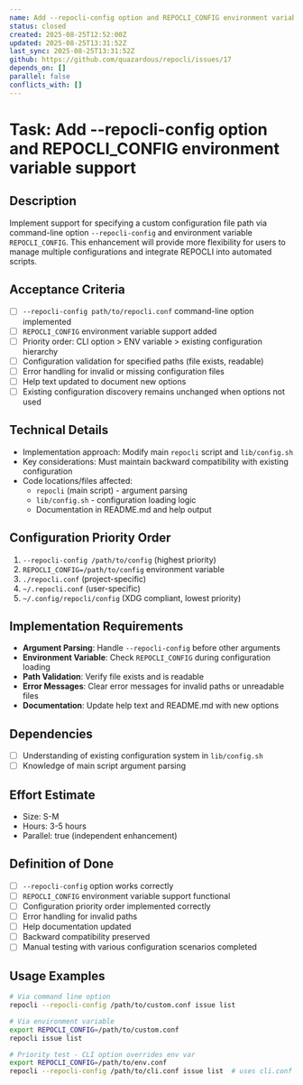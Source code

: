 ```yaml
---
name: Add --repocli-config option and REPOCLI_CONFIG environment variable support
status: closed
created: 2025-08-25T12:52:00Z
updated: 2025-08-25T13:31:52Z
last_sync: 2025-08-25T13:31:52Z 
github: https://github.com/quazardous/repocli/issues/17 
depends_on: []
parallel: false
conflicts_with: []
---
```


# Task: Add --repocli-config option and REPOCLI_CONFIG environment variable support

## Description
Implement support for specifying a custom configuration file path via command-line option `--repocli-config` and environment variable `REPOCLI_CONFIG`. This enhancement will provide more flexibility for users to manage multiple configurations and integrate REPOCLI into automated scripts.

## Acceptance Criteria
- [ ] `--repocli-config path/to/repocli.conf` command-line option implemented
- [ ] `REPOCLI_CONFIG` environment variable support added
- [ ] Priority order: CLI option > ENV variable > existing configuration hierarchy
- [ ] Configuration validation for specified paths (file exists, readable)
- [ ] Error handling for invalid or missing configuration files
- [ ] Help text updated to document new options
- [ ] Existing configuration discovery remains unchanged when options not used

## Technical Details
- Implementation approach: Modify main `repocli` script and `lib/config.sh`
- Key considerations: Must maintain backward compatibility with existing configuration
- Code locations/files affected:
  - `repocli` (main script) - argument parsing
  - `lib/config.sh` - configuration loading logic
  - Documentation in README.md and help output

## Configuration Priority Order
1. `--repocli-config /path/to/config` (highest priority)
2. `REPOCLI_CONFIG=/path/to/config` environment variable
3. `./repocli.conf` (project-specific)
4. `~/.repocli.conf` (user-specific) 
5. `~/.config/repocli/config` (XDG compliant, lowest priority)

## Implementation Requirements
- **Argument Parsing**: Handle `--repocli-config` before other arguments
- **Environment Variable**: Check `REPOCLI_CONFIG` during configuration loading
- **Path Validation**: Verify file exists and is readable
- **Error Messages**: Clear error messages for invalid paths or unreadable files
- **Documentation**: Update help text and README.md with new options

## Dependencies
- [ ] Understanding of existing configuration system in `lib/config.sh`
- [ ] Knowledge of main script argument parsing

## Effort Estimate
- Size: S-M
- Hours: 3-5 hours
- Parallel: true (independent enhancement)

## Definition of Done
- [ ] `--repocli-config` option works correctly
- [ ] `REPOCLI_CONFIG` environment variable support functional
- [ ] Configuration priority order implemented correctly
- [ ] Error handling for invalid paths
- [ ] Help documentation updated
- [ ] Backward compatibility preserved
- [ ] Manual testing with various configuration scenarios completed

## Usage Examples
```bash
# Via command line option
repocli --repocli-config /path/to/custom.conf issue list

# Via environment variable
export REPOCLI_CONFIG=/path/to/custom.conf
repocli issue list

# Priority test - CLI option overrides env var
export REPOCLI_CONFIG=/path/to/env.conf
repocli --repocli-config /path/to/cli.conf issue list  # uses cli.conf
```